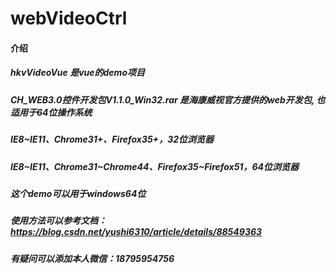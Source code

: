 # webVideoCtrl

#### 介绍
##### hkvVideoVue 是vue的demo项目
##### CH_WEB3.0控件开发包V1.1.0_Win32.rar   是海康威视官方提供的web开发包, 也适用于64位操作系统
##### IE8~IE11、Chrome31+、Firefox35+，32位浏览器
##### IE8~IE11、Chrome31~Chrome44、Firefox35~Firefox51，64位浏览器
##### 这个demo可以用于windows64位
##### 使用方法可以参考文档：https://blog.csdn.net/yushi6310/article/details/88549363
##### 有疑问可以添加本人微信：18795954756
